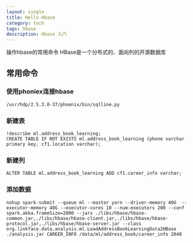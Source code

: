 ```yaml
---
layout: single
title: Hello Hbase
category: tech
tags: hbase
description: Hbase 入门
---
```

操作hbase的常用命令
HBase是一个分布式的、面向列的开源数据库

## 常用命令

### 使用phoniex连接hbase

```
/usr/hdp/2.5.3.0-37/phoenix/bin/sqlline.py
```

### 新建表

```
!describe ml.address_book_learning;
CREATE TABLE IF NOT EXISTS ml.address_book_learning (phone varchar primary key, cf1.location varchar);
```

### 新建列

```
ALTER TABLE ml.address_book_learning ADD cf1.career_info varchar;
```

### 添加数据

```
nohup spark-submit --queue ml --master yarn --driver-memory 40G  --executor-memory 40G --executor-cores 10 --num-executors 200 --conf spark.akka.frameSize=2000 --jars ./libs/hbase/hbase-common.jar,./libs/hbase/hbase-client.jar,./libs/hbase/hbase-protocol.jar,./libs/hbase/hbase-server.jar --class org.linkface.data.analysis.ml.LoadAddressBookLearningData2HBase ./analysis.jar CAREER_INFO /data/ml/address_book/career_info 2048
```
